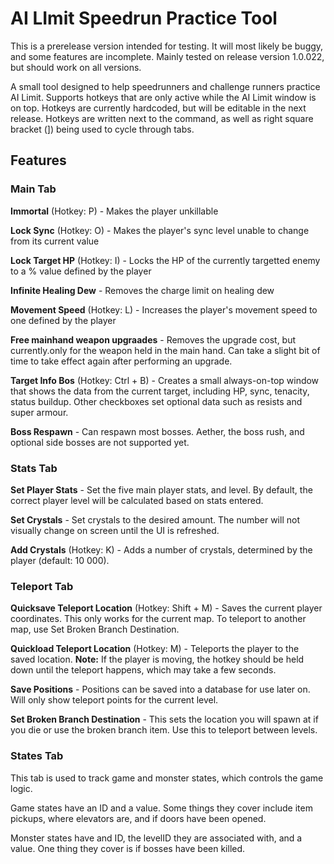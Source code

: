 # AI LImit Speedrun Practice Tool
This is a prerelease version intended for testing. It will most likely be buggy, and some features are incomplete. Mainly tested on release version 1.0.022, but should work on all versions.

A small tool designed to help speedrunners and challenge runners practice AI Limit. Supports hotkeys that are only active while the AI Limit window is on top. Hotkeys are currently hardcoded, but will be editable in the next release. Hotkeys are written next to the command, as well as right square bracket (]) being used to cycle through tabs.

## Features
### Main Tab
**Immortal** (Hotkey: P) - Makes the player unkillable

**Lock Sync** (Hotkey: O) - Makes the player's sync level unable to change from its current value

**Lock Target HP** (Hotkey: I) - Locks the HP of the currently targetted enemy to a % value defined by the player

**Infinite Healing Dew** - Removes the charge limit on healing dew

**Movement Speed** (Hotkey: L) - Increases the player's movement speed to one defined by the player

**Free mainhand weapon upgraades** - Removes the upgrade cost, but currently.only for the weapon held in the main hand. Can take a slight bit of time to take effect again after performing an upgrade.

**Target Info Bos** (Hotkey: Ctrl + B) - Creates a small always-on-top window that shows the data from the current target, including HP, sync, tenacity, status buildup. Other checkboxes set optional data such as resists and super armour.

**Boss Respawn** - Can respawn most bosses. Aether, the boss rush, and optional side bosses are not supported yet.

### Stats Tab

**Set Player Stats** - Set the five main player stats, and level. By default, the correct player level will be calculated based on stats entered.

**Set Crystals** - Set crystals to the desired amount. The number will not visually change on screen until the UI is refreshed.

**Add Crystals** (Hotkey: K) - Adds a number of crystals, determined by the player (default: 10 000).

### Teleport Tab

**Quicksave Teleport Location** (Hotkey: Shift + M) - Saves the current player coordinates. This only works for the current map. To teleport to another map, use Set Broken Branch Destination.

**Quickload Teleport Location** (Hotkey: M) - Teleports the player to the saved location. **Note:** If the player is moving, the hotkey should be held down until the teleport happens, which may take a few seconds.

**Save Positions** - Positions can be saved into a database for use later on. Will only show teleport points for the current level.

**Set Broken Branch Destination** - This sets the location you will spawn at if you die or use the broken branch item. Use this to teleport between levels.

### States Tab

This tab is used to track game and monster states, which controls the game logic.

Game states have an ID and a value. Some things they cover include item pickups, where elevators are, and if doors have been opened.

Monster states have and ID, the levelID they are associated with, and a value. One thing they cover is if bosses have been killed.
